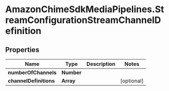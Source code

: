 # AmazonChimeSdkMediaPipelines.StreamConfigurationStreamChannelDefinition

## Properties

Name | Type | Description | Notes
------------ | ------------- | ------------- | -------------
**numberOfChannels** | **Number** |  | 
**channelDefinitions** | **Array** |  | [optional] 


